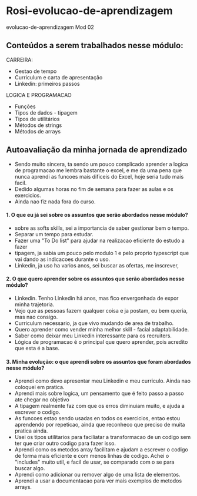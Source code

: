 # Rosi-evolucao-de-aprendizagem
evolucao-de-aprendizagem Mod 02

## Conteúdos a serem trabalhados nesse módulo:

CARREIRA:
- Gestao de tempo
- Curriculum e carta de apresentação
- Linkedin: primeiros passos

LOGICA E PROGRAMACAO
- Funções
- Tipos de dados - tipagem
- Tipos de utilitários
- Métodos de strings
- Métodos de arrays
  
## **Autoavaliação da minha jornada de aprendizado**
- Sendo muito sincera, ta sendo um pouco complicado aprender a logica de programacao me lembra bastante o excel, e me da uma pena que nunca aprendi as funcoes mais dificeis do Excel, hoje seria tudo mais facil.
- Dedido algumas horas no fim de semana para fazer as aulas e os exercicios.
- Ainda nao fiz nada fora do curso.

#### 1. O que eu já sei sobre os assuntos que serão abordados nesse módulo?
- sobre as softs skills, sei a importancia de saber gestionar bem o tempo. 
- Separar um tempo para estudar.
- Fazer uma "To Do list" para ajudar na realizacao eficiente do estudo a fazer
- tipagem, ja sabia um pouco pelo modulo 1 e pelo proprio typescript que vai dando as indicacoes durante o uso.
- Linkedin, ja uso ha varios anos, sei buscar as ofertas, me inscrever, 

#### 2. O que quero aprender sobre os assuntos que serão abordados nesse módulo?

- Linkedin. Tenho Linkedin há anos, mas fico envergonhada de expor minha trajetoria.
- Vejo que as pessoas fazem qualquer coisa e ja postam, eu bem queria, mas nao consigo.
- Curriculum necessario, ja que vivo mudando de area de trabalho.
- Quero aprender como vender minha melhor skill - facial adaptabilidade.
- Saber como deixar meu Linkedin interessante para os recruiters.
- Lógica de programacao é o principal que quero aprender, pois acredito que esta é a base.

#### 3. Minha evolução: o que aprendi sobre os assuntos que foram abordados nesse módulo?

- Aprendi como devo apresentar meu Linkedin e meu curriculo. Ainda nao coloquei em pratica.
- Aprendi mais sobre logica, um pensamento que é feito passo a passo ate chegar no objetivo
- A tipagem realmente faz com que os erros diminuiam muito, e ajuda a escrever o codigo.
- As funcoes estao sendo usadas en todos os exercicios, entao estou aprendendo por repeticao, ainda que reconheco que preciso de muita pratica ainda.
- Usei os tipos utilitarios para faciliatar a transformacao de un codigo sem ter que criar outro codigo para fazer isso.
- Aprendi como os metodos array facilitam e ajudam a escrever o codigo de forma mais eficiente e com menos linhas de codigo. Achei o "includes" muito util, e facil de usar, se comparado com o se para buscar algo.
- Aprendi como adicionar ou remover algo de uma lista de elementos.
- Aprendi a usar a documentacao para ver mais exemplos de metodos arrays.
  












